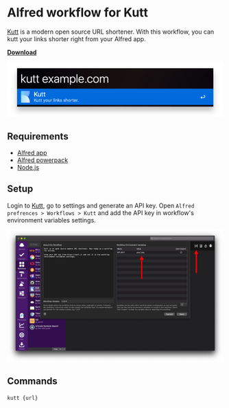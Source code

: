 # Alfred workflow for Kutt
[Kutt](https://kutt.it) is a modern open source URL shortener. With this workflow, you can kutt your links shorter right from your Alfred app.

**[Download](https://github.com/thedevs-network/alfred-kutt/releases)**

![Workflow Screenshot](screenshots/app.png)

## Requirements
- [Alfred app](https://www.alfredapp.com)
- [Alfred powerpack](https://www.alfredapp.com/powerpack/)
- [Node.js](https://www.alfredapp.com/powerpack/)

## Setup
Login to [Kutt](https://kutt.it), go to settings and generate an API key.
Open `Alfred prefrences > Workflows > Kutt` and add the API key in workflow's environment variables settings.

![Workflow Settings](screenshots/settings.png)

## Commands
```
kutt {url}
```
